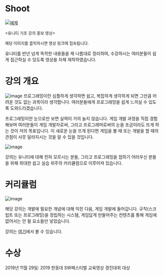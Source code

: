 # Shoot

[![예제](http://img.youtube.com/vi/myz7rz8gi-Y/0.jpg)](https://youtu.be/myz7rz8gi-Y?t=0s) 

<font size=2><유니티 기초 강의 홍보 영상></font>

<font size=2>해당 이미지를 클릭하시면 영상 링크에 접속됩니다.</font>

유니티를 반년 넘게 독학한 내용들을 제 나름대로 정리하여, 수강하시는 여러분들이 쉽게 접근하실 수 있도록 영상을 자체 제작하였습니다.



# 강의 개요

![image](https://user-images.githubusercontent.com/27941099/83348267-ee1b1c80-a365-11ea-80c3-7cd100a9e727.png)
프로그래밍이란 심플하게 생각하면 쉽고, 복잡하게 생각하게 되면 그만큼 어려운 것도 없는 과목이라 생각합니다. 여러분들에게 프로그래밍을 쉽게 느끼실 수 있도록 도와드리겠습니다.

프로그래밍이란 눈으로만 보면 실력이 거의 늘지 않습니다. 게임 개발 과정을 직접 경험해보며 여러분들이 게임 개발자로써, 그리고 프로그래머로써의 눈을 조금이라도 뜨게 하는 것이 저의 목표입니다. 이 새로운 눈을 뜨게 된다면 게임을 볼 때 또는 개발을 할 때의 관점이 사뭇 달라지시는 것을 알 수 있을 것입니다. 

 ![image](https://user-images.githubusercontent.com/27941099/83348281-0a1ebe00-a366-11ea-8b3a-5e53adabaf2f.png)

강의는 유니티에 대해 전혀 모르시는 분들, 그리고 프로그래밍을 접하기 어러우신 분들을 위해 최대한 쉽고 실습 위주의 커리큘럼으로 이루어져 있습니다. 



# 커리큘럼

![image](https://user-images.githubusercontent.com/27941099/83348292-1a369d80-a366-11ea-85f4-60941bc5f0c6.png)

해당 강의는 개발에 필요한 개념에 대해 익힌 다음, 게임 개발에 들어갑니다. 규칙(스크립트 또는 프로그래밍)을 정립하는 시스템, 게임답게 만들어주는 컨텐츠를 통해 게임에 없어서는 안 될 요소들만 넣었습니다.



강의는 [여기](https://www.youtube.com/watch?v=4WLpL9XEtKU&list=PLe9a9nZWxF0YF-f_izM4Q7X9XgzOrpqSO)에서 볼 수 있습니다.



# 수상

2019년 11월 29일: 2019 한동대 SW페스티벌 교육영상 경진대회 대상

